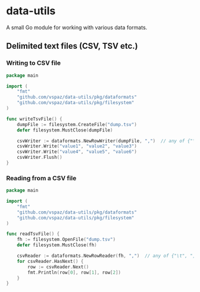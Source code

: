 # data-utils
A small Go module for working with various data formats.

## Delimited text files (CSV, TSV etc.)

### Writing to CSV file

```go
package main

import (
	"fmt"
	"github.com/vspaz/data-utils/pkg/dataformats"
	"github.com/vspaz/data-utils/pkg/filesystem"
)

func writeTsvFile() {
	dumpFile := filesystem.CreateFile("dump.tsv")
	defer filesystem.MustClose(dumpFile)

	csvWriter := dataformats.NewRowWriter(dumpFile, ",")  // any of {"\t", ",", " ", ";", "|"}
	csvWriter.Write("value1", "value2", "value3")
	csvWriter.Write("value4", "value5", "value6")
	csvWriter.Flush()
}

```
### Reading from a CSV file

```go
package main

import (
	"fmt"
	"github.com/vspaz/data-utils/pkg/dataformats"
	"github.com/vspaz/data-utils/pkg/filesystem"
)

func readTsvFile() {
	fh := filesystem.OpenFile("dump.tsv")
	defer filesystem.MustClose(fh)

	csvReader := dataformats.NewRowReader(fh, ",")  // any of {"\t", ",", " ", ";", "|"}
	for csvReader.HasNext() {
		row := csvReader.Next()
		fmt.Println(row[0], row[1], row[2])
	}
}

```

